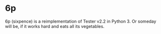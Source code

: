 # 6p
6p (sixpence) is a reimplementation of Tester v2.2 in Python 3. Or someday will be, if it works hard and eats all its vegetables.
